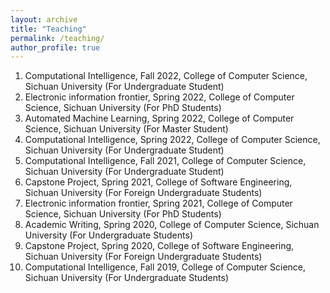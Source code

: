 ```yaml
---
layout: archive
title: "Teaching"
permalink: /teaching/
author_profile: true
---
```


1.	Computational Intelligence, Fall 2022, College of Computer Science, Sichuan University (For Undergraduate Student)
2.	Electronic information frontier, Spring 2022, College of Computer Science, Sichuan University (For PhD Students)
3.	Automated Machine Learning, Spring 2022, College of Computer Science, Sichuan University (For Master Student)
4.	Computational Intelligence, Spring 2022, College of Computer Science, Sichuan University (For Undergraduate Student)
5.	Computational Intelligence, Fall 2021, College of Computer Science, Sichuan University (For Undergraduate Student)
6.	Capstone Project, Spring 2021, College of Software Engineering, Sichuan University (For Foreign Undergraduate Students)
7.	Electronic information frontier, Spring 2021, College of Computer Science, Sichuan University (For PhD Students)
8.	Academic Writing, Spring 2020, College of Computer Science, Sichuan University (For Undergraduate Students)
9.	Capstone Project, Spring 2020, College of Software Engineering, Sichuan University (For Foreign Undergraduate Students)
10.  Computational Intelligence, Fall 2019, College of Computer Science, Sichuan University (For Undergraduate Students)


